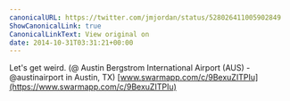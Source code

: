 ```yaml
---
canonicalURL: https://twitter.com/jmjordan/status/528026411005902849
ShowCanonicalLink: true
CanonicalLinkText: View original on
date: 2014-10-31T03:31:21+00:00
---
```

Let's get weird. (@ Austin Bergstrom International Airport (AUS) - @austinairport in Austin, TX) [www.swarmapp.com/c/9BexuZITPIu](https://www.swarmapp.com/c/9BexuZITPIu)